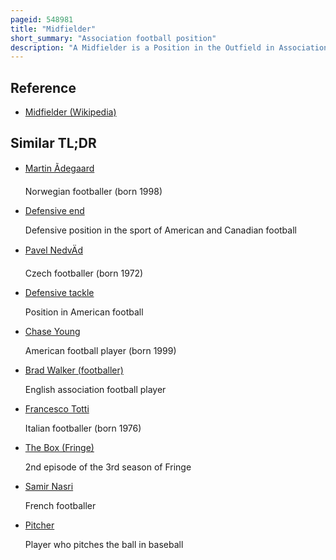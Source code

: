 ```yaml
---
pageid: 548981
title: "Midfielder"
short_summary: "Association football position"
description: "A Midfielder is a Position in the Outfield in Association Football. Midfielders may play an exclusively defensive Role breaking up Attacks and are known as defensive Midfielders in this Case. As central Midfielders often cross Boundaries with Mobility and passing Ability they are often referred to as deep-lying Midfielders Play-Makers box-to-box Midfielders or holding Midfielders. There are also attacking Midfielders with limited Defensive Assignments."
---
```


## Reference

- [Midfielder (Wikipedia)](https://en.wikipedia.org/?curid=548981)

## Similar TL;DR

- [Martin Ãdegaard](/tldr/en/martin-degaard)

  Norwegian footballer (born 1998)

- [Defensive end](/tldr/en/defensive-end)

  Defensive position in the sport of American and Canadian football

- [Pavel NedvÄd](/tldr/en/pavel-nedved)

  Czech footballer (born 1972)

- [Defensive tackle](/tldr/en/defensive-tackle)

  Position in American football

- [Chase Young](/tldr/en/chase-young)

  American football player (born 1999)

- [Brad Walker (footballer)](/tldr/en/brad-walker-footballer)

  English association football player

- [Francesco Totti](/tldr/en/francesco-totti)

  Italian footballer (born 1976)

- [The Box (Fringe)](/tldr/en/the-box-fringe)

  2nd episode of the 3rd season of Fringe

- [Samir Nasri](/tldr/en/samir-nasri)

  French footballer

- [Pitcher](/tldr/en/pitcher)

  Player who pitches the ball in baseball
